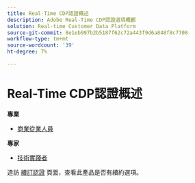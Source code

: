 ```yaml
---
title: Real-Time CDP認證概述
description: Adobe Real-Time CDP認證選項概觀
solution: Real-time Customer Data Platform
source-git-commit: 8e1eb997b2b5187f62c72a443f9d6a848f8c7708
workflow-type: tm+mt
source-wordcount: '39'
ht-degree: 7%

---
```


# Real-Time CDP認證概述

**專業**

* [商業從業人員](/help/certifications/rtcdp/rtcdp-p-business.md) <!--AD0-E602-->

**專家**

* [技術實踐者](/help/certifications/rtcdp/rtcdp-e-technical.md) <!--AD0-E600 and E601-->

造訪 [續訂認證](/help/certifications/renew.md) 頁面，查看此產品是否有續約選項。
